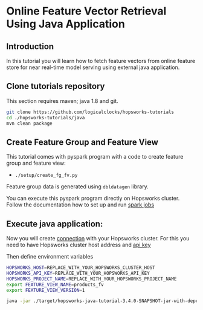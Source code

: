 # Online Feature Vector Retrieval Using Java Application

## Introduction
In this tutorial you will learn how to fetch feature vectors from online feature store for near real-time model serving
using external java application. 

## Clone tutorials repository
This section requires maven; java 1.8 and git.

```bash
git clone https://github.com/logicalclocks/hopsworks-tutorials
cd ./hopsworks-tutorials/java
mvn clean package
```

## Create Feature Group and Feature View
This tutorial comes with pyspark program with a code to create feature group and feature view:
- `./setup/create_fg_fv.py`

Feature group data is generated using `dbldatagen` library. 

You can execute this pyspark program directly on Hopsworks cluster. Follow the documentation how to set up and run 
[spark jobs](https://docs.hopsworks.ai/hopsworks-api/3.3/generated/api/jobs/)

## Execute java application:
Now you will create [connection](https://docs.hopsworks.ai/hopsworks-api/3.3/generated/api/connection/) with
your Hopsworks cluster. For this you need to have Hopsworks cluster host address and [api key](https://docs.hopsworks.ai/3.3/user_guides/projects/api_key/create_api_key/)

Then define environment variables 

```bash
HOPSWORKS_HOST=REPLACE_WITH_YOUR_HOPSWORKS_CLUSTER_HOST
HOPSWORKS_API_KEY=REPLACE_WITH_YOUR_HOPSWORKS_API_KEY
HOPSWORKS_PROJECT_NAME=REPLACE_WITH_YOUR_HOPSWORKS_PROJECT_NAME
export FEATURE_VIEW_NAME=products_fv
export FEATURE_VIEW_VERSION=1
```

```bash
java -jar ./target/hopsworks-java-tutorial-3.4.0-SNAPSHOT-jar-with-dependencies.jar $HOPSWORKS_HOST $HOPSWORKS_API_KEY $HOPSWORKS_PROJECT_NAME $FEATURE_VIEW_NAME $FEATURE_VIEW_VERSION
```
